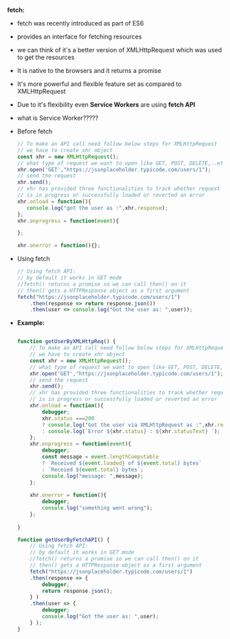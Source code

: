 **fetch:**

- fetch was recently introduced as part of ES6

- provides an interface for fetching resources

- we can think of it's a better version of XMLHttpRequest which was used to get the resources

- It is native to the browsers and it returns a promise

- It's more powerful and flexible feature set as compared to XMLHttpRequest

- Due to it's flexibility even **Service Workers** are using **fetch API**

- what is Service Worker?????

- Before fetch

  ```typescript
  // To make an API call need follow below steps for XMLHttpRequest
  // we have to create xhr object
  const xhr = new XMLHttpRequest();
  // what type of request we want to open like GET, POST, DELETE,..etc
  xhr.open('GET',"https://jsonplaceholder.typicode.com/users/1");
  // send the request
  xhr.send();
  // xhr has provided three functionalities to track whether request
  // is in progress or successfully loaded or reverted an error
  xhr.onload = function(){
     console.log("got the user as :",xhr.response);
  };
  xhr.onprogress = function(event){
  
  };
  
  xhr.onerror = function(){};
  
  ```

- Using fetch

  ```typescript
  // Using fetch API:
  // by default it works in GET mode
  //fetch() returns a promise so we can call then() on it
  // then() gets a HTTPResponse object as a first argument
  fetch("https://jsonplaceholder.typicode.com/users/1")
      .then(response => return response.json())
      .then(user => console.log("Got the user as: ",user));
  ```

- **Example:**

  ```typescript
  
  function getUserByXMLHttpReq() {
      // To make an API call need follow below steps for XMLHttpRequest
      // we have to create xhr object
      const xhr = new XMLHttpRequest();
      // what type of request we want to open like GET, POST, DELETE,..etc
      xhr.open('GET',"https://jsonplaceholder.typicode.com/users/1");
      // send the request
      xhr.send();
      // xhr has provided three functionalities to track whether request
      // is in progress or successfully loaded or reverted an error
      xhr.onload = function(){
          debugger;
          xhr.status ===200
          ? console.log("Got the user via XMLHttpRequest as :",xhr.response)
          : console.log(`Error ${xhr.status} : ${xhr.statusText} `);
      };
      xhr.onprogress = function(event){
          debugger;
          const message = event.lengthComputable
          ? `Received ${event.loaded} of ${event.total} bytes`
          : `Receied ${event.total} bytes`;
          console.log("message: ",message);
      };
      
      xhr.onerror = function(){
          debugger;
          console.log("something went wrong");
      };
      
  }
  
  function getUserByFetchAPI() {
      // Using fetch API:
      // by default it works in GET mode
      //fetch() returns a promise so we can call then() on it
      // then() gets a HTTPResponse object as a first argument
      fetch("https://jsonplaceholder.typicode.com/users/1")
      .then(response => {
          debugger;
          return response.json();
      } )
      .then(user => {
          debugger;
          console.log("Got the user as: ",user);
      } );
  }
  
  ```

  

